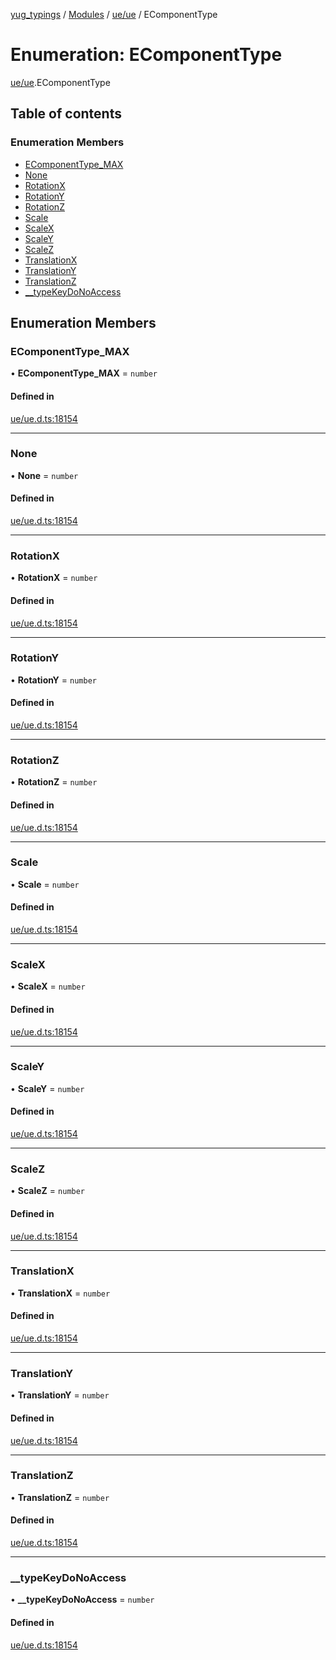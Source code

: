 [yug_typings](../README.md) / [Modules](../modules.md) / [ue/ue](../modules/ue_ue.md) / EComponentType

# Enumeration: EComponentType

[ue/ue](../modules/ue_ue.md).EComponentType

## Table of contents

### Enumeration Members

- [EComponentType\_MAX](ue_ue.EComponentType.md#ecomponenttype_max)
- [None](ue_ue.EComponentType.md#none)
- [RotationX](ue_ue.EComponentType.md#rotationx)
- [RotationY](ue_ue.EComponentType.md#rotationy)
- [RotationZ](ue_ue.EComponentType.md#rotationz)
- [Scale](ue_ue.EComponentType.md#scale)
- [ScaleX](ue_ue.EComponentType.md#scalex)
- [ScaleY](ue_ue.EComponentType.md#scaley)
- [ScaleZ](ue_ue.EComponentType.md#scalez)
- [TranslationX](ue_ue.EComponentType.md#translationx)
- [TranslationY](ue_ue.EComponentType.md#translationy)
- [TranslationZ](ue_ue.EComponentType.md#translationz)
- [\_\_typeKeyDoNoAccess](ue_ue.EComponentType.md#__typekeydonoaccess)

## Enumeration Members

### EComponentType\_MAX

• **EComponentType\_MAX** = `number`

#### Defined in

[ue/ue.d.ts:18154](https://github.com/YugMetaverse/yug_typings/blob/b7d9b19/ue/ue.d.ts#L18154)

___

### None

• **None** = `number`

#### Defined in

[ue/ue.d.ts:18154](https://github.com/YugMetaverse/yug_typings/blob/b7d9b19/ue/ue.d.ts#L18154)

___

### RotationX

• **RotationX** = `number`

#### Defined in

[ue/ue.d.ts:18154](https://github.com/YugMetaverse/yug_typings/blob/b7d9b19/ue/ue.d.ts#L18154)

___

### RotationY

• **RotationY** = `number`

#### Defined in

[ue/ue.d.ts:18154](https://github.com/YugMetaverse/yug_typings/blob/b7d9b19/ue/ue.d.ts#L18154)

___

### RotationZ

• **RotationZ** = `number`

#### Defined in

[ue/ue.d.ts:18154](https://github.com/YugMetaverse/yug_typings/blob/b7d9b19/ue/ue.d.ts#L18154)

___

### Scale

• **Scale** = `number`

#### Defined in

[ue/ue.d.ts:18154](https://github.com/YugMetaverse/yug_typings/blob/b7d9b19/ue/ue.d.ts#L18154)

___

### ScaleX

• **ScaleX** = `number`

#### Defined in

[ue/ue.d.ts:18154](https://github.com/YugMetaverse/yug_typings/blob/b7d9b19/ue/ue.d.ts#L18154)

___

### ScaleY

• **ScaleY** = `number`

#### Defined in

[ue/ue.d.ts:18154](https://github.com/YugMetaverse/yug_typings/blob/b7d9b19/ue/ue.d.ts#L18154)

___

### ScaleZ

• **ScaleZ** = `number`

#### Defined in

[ue/ue.d.ts:18154](https://github.com/YugMetaverse/yug_typings/blob/b7d9b19/ue/ue.d.ts#L18154)

___

### TranslationX

• **TranslationX** = `number`

#### Defined in

[ue/ue.d.ts:18154](https://github.com/YugMetaverse/yug_typings/blob/b7d9b19/ue/ue.d.ts#L18154)

___

### TranslationY

• **TranslationY** = `number`

#### Defined in

[ue/ue.d.ts:18154](https://github.com/YugMetaverse/yug_typings/blob/b7d9b19/ue/ue.d.ts#L18154)

___

### TranslationZ

• **TranslationZ** = `number`

#### Defined in

[ue/ue.d.ts:18154](https://github.com/YugMetaverse/yug_typings/blob/b7d9b19/ue/ue.d.ts#L18154)

___

### \_\_typeKeyDoNoAccess

• **\_\_typeKeyDoNoAccess** = `number`

#### Defined in

[ue/ue.d.ts:18154](https://github.com/YugMetaverse/yug_typings/blob/b7d9b19/ue/ue.d.ts#L18154)
